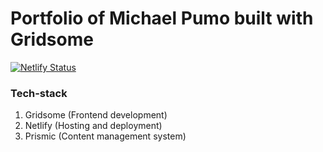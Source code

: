 # Portfolio of Michael Pumo built with Gridsome

[![Netlify Status](https://api.netlify.com/api/v1/badges/a1e7e349-659c-4332-a755-11e5fddcf839/deploy-status)](https://app.netlify.com/sites/michaelpumo-staging/deploys)

### Tech-stack

1. Gridsome (Frontend development)
2. Netlify (Hosting and deployment)
3. Prismic (Content management system)
